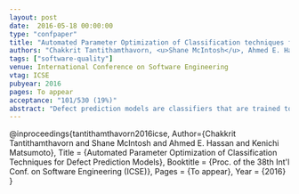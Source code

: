 ```yaml
---
layout: post
date:  2016-05-18 00:00:00
type: "confpaper"
title: "Automated Parameter Optimization of Classification techniques for Defect Prediction Models"
authors: "Chakkrit Tantithamthavorn, <u>Shane McIntosh</u>, Ahmed E. Hassan, Kenichi Matsumoto"
tags: ["software-quality"]
venue: International Conference on Software Engineering
vtag: ICSE
pubyear: 2016
pages: To appear
acceptance: "101/530 (19%)"
abstract: "Defect prediction models are classifiers that are trained to identify defect-prone software modules. Such classifiers have configurable parameters that control their characteristics (e.g., the number of trees in a random forest classifier). Recent studies show that these classifiers may underperform due to the use of suboptimal default parameter settings.  However, it is impractical to assess all of the possible settings in the parameter spaces. In this paper, we investigate the performance of defect prediction models where Caret, an automated parameter optimization technique, has been applied. Through a case study of 18 datasets from systems that span both proprietary and open source domains, we find that (1) Caret improves the AUC performance of defect prediction models by as much as 40 percentage points; (2) Caret-optimized classifiers are at least as stable as (with 35% of them being more stable than) classifiers that are trained using the default settings; and (3) Caret increases the likelihood of producing a top-performing classifier by as much as 83%. Hence, we conclude that parameter settings can indeed have a large impact on the performance of defect prediction models. Indeed, automated parameter optimization should be considered for use in future defect prediction studies."
---
```

@inproceedings{tantithamthavorn2016icse,
	Author={Chakkrit Tantithamthavorn and Shane McIntosh and Ahmed E. Hassan and Kenichi Matsumoto},
	Title = {Automated Parameter Optimization of Classification Techniques for Defect Prediction Models},
	Booktitle = {Proc. of the 38th Int'l Conf. on Software Engineering (ICSE)},
	Pages = {To appear},
	Year = {2016}
}
